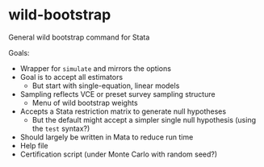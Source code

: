 wild-bootstrap
==============

General wild bootstrap command for Stata

Goals:
* Wrapper for `simulate` and mirrors the options
* Goal is to accept all estimators
	* But start with single-equation, linear models
* Sampling reflects VCE or preset survey sampling structure
	* Menu of wild bootstrap weights
* Accepts a Stata restriction matrix to generate null hypotheses
	* But the default might accept a simpler single null hypothesis (using the `test` syntax?)
* Should largely be written in Mata to reduce run time
* Help file
* Certification script (under Monte Carlo with random seed?)
